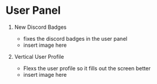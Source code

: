 # User Panel
1. New Discord Badges
    - fixes the discord badges in the user panel
    - insert image here

2. Vertical User Profile
    - Flexs the user profile so it fills out the screen better
    - insert image here
